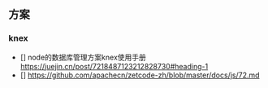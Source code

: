 ## 方案

### knex 
- [] node的数据库管理方案knex使用手册
  https://juejin.cn/post/7218487123212828730#heading-1
- [] https://github.com/apachecn/zetcode-zh/blob/master/docs/js/72.md